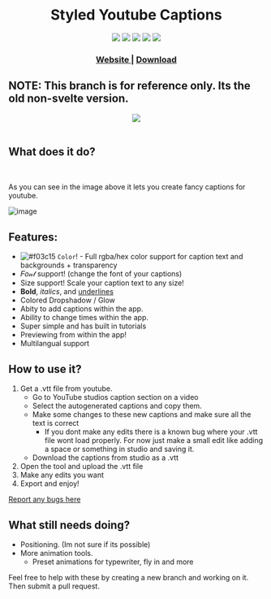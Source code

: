 <h1 align="center">Styled Youtube Captions</h1>


<div align="center">
  <img src="https://img.shields.io/github/license/kevinwh0/Styled-Youtube-Captions" /> <img src="https://img.shields.io/github/issues-raw/kevinwh0/Styled-Youtube-Captions" /> <img src="https://img.shields.io/github/contributors/kevinwh0/Styled-Youtube-Captions" /> <img src="https://img.shields.io/github/forks/kevinwh0/Styled-Youtube-Captions?style=social" /> <img src="https://img.shields.io/github/stars/kevinwh0/Styled-Youtube-Captions?style=social" />
</div>

<div align="center">
  <h3>
    <a href="https://kevinwh0.github.io/Styled-Youtube-Captions/">
      Website
    </a>
    <span> | </span>
    <a href="https://github.com/KevinWh0/Styled-Youtube-Captions/releases/">
      Download
    </a>
  </h3>
</div>

## NOTE: This branch is for reference only. Its the old non-svelte version.

<div align="center">
  <img src="https://user-images.githubusercontent.com/45321184/203746834-58f5b107-b44a-4e7e-9638-c269eedff971.png" />
</div>

<br>

## What does it do?

<br>

As you can see in the image above it lets you create fancy captions for youtube.

![image](https://user-images.githubusercontent.com/45321184/120233306-5bc48780-c20a-11eb-80e6-e8054d0e7ccc.png)



## Features:

- ![#f03c15](https://via.placeholder.com/15/f03c15/000000?text=+) `Color`! - Full rgba/hex color support for caption text and backgrounds + transparency
- 𝐹𝑜𝓃𝓉 support! (change the font of your captions)
- Size support! Scale your caption text to any size!
- **Bold**, _italics_, and <u>underlines</u>
- Colored Dropshadow / Glow
- Abity to add captions within the app.
- Ability to change times within the app.
- Super simple and has built in tutorials
- Previewing from within the app!
- Multilangual support

## How to use it?

1. Get a .vtt file from youtube.
    - Go to YouTube studios caption section on a video
    - Select the autogenerated captions and copy them.
    - Make some changes to these new captions and make sure all the text is correct
        - If you dont make any edits there is a known bug where your .vtt file wont load properly. For now just make a small edit like adding a space or something in studio and saving it.
    - Download the captions from studio as a .vtt
2. Open the tool and upload the .vtt file
3. Make any edits you want
4. Export and enjoy!

<a href="https://github.com/KevinWh0/Styled-Youtube-Captions/issues">Report any bugs here</a>


## What still needs doing?
- Positioning. (Im not sure if its possible)
- More animation tools.
    - Preset animations for typewriter, fly in and more

Feel free to help with these by creating a new branch and working on it. Then submit a pull request.

